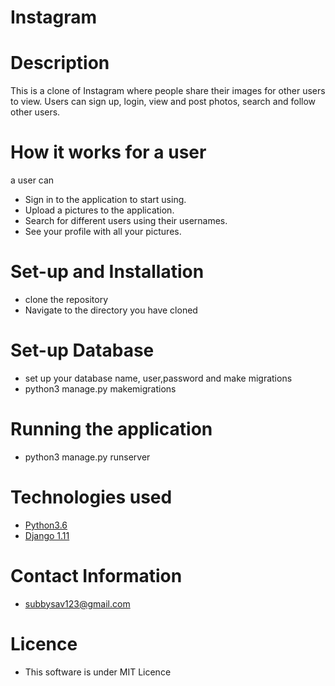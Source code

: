 # Instagram

# Description
This is a clone of  Instagram where people share their  images  for other users to view. 
Users can sign up, login, view and post photos, search and follow other users.

# How it works for a user 
 a user can
* Sign in to the application to start using.  
* Upload a pictures to the application. 
* Search for different users using their usernames.  
* See your profile with all your pictures.  
 

# Set-up and Installation
* clone the repository
* Navigate to the directory you have cloned

# Set-up Database
* set up your database name, user,password and make migrations
* python3 manage.py makemigrations

# Running the application
* python3 manage.py runserver

# Technologies used
* [Python3.6](https://www.python.org/)  
* [Django 1.11](https://docs.djangoproject.com/en/2.2/)  

# Contact Information
* subbysav123@gmail.com
# Licence
* This software is under MIT Licence
